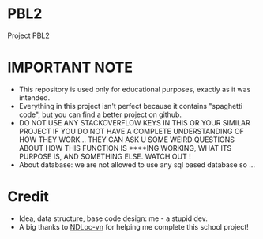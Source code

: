 # PBL2
Project PBL2

# IMPORTANT NOTE
* This repository is used only for educational purposes, exactly as it was intended. 
* Everything in this project isn't perfect because it contains "spaghetti code", but you can find a better project on github. 
* DO NOT USE ANY STACKOVERFLOW KEYS IN THIS OR YOUR SIMILAR PROJECT IF YOU DO NOT HAVE A COMPLETE UNDERSTANDING OF HOW THEY WORK... THEY CAN ASK U SOME WEIRD QUESTIONS ABOUT HOW THIS FUNCTION IS ****ING WORKING, WHAT ITS PURPOSE IS, AND SOMETHING ELSE. WATCH OUT !
* About database: we are not allowed to use any sql based database so ...

# Credit
* Idea, data structure, base code design: me - a stupid dev.
* A big thanks to [NDLoc-vn](https://github.com/NDLoc-vn) for helping me complete this school project!
